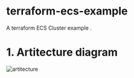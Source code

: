 # terraform-ecs-example
A terraform ECS Cluster example .
# 1. Artitecture diagram
![artitecture](https://imgur.com/AkJsjAU.png)
